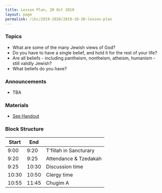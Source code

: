 ```yaml
---
title: Lesson Plan, 20 Oct 2019
layout: page
permalink: /ihc/2019-2020/2019-10-20-lesson-plan
---
```


### Topics

* What are some of the many Jewish views of God?
* Do you have to have a single belief, and hold it for the rest of your life?
* Are all beliefs - including pantheism, nontheism, atheism, humanism - still validly Jewish?
* What beliefs do you have?

### Announcements

* TBA

### Materials

* [See Handout](/ihc/2019-2020/tell-me-all-your-thoughts-on-god)

### Block Structure

| Start | End   |                           |
|-------|-------|---------------------------|
|  9:00 |  9:20 | T'fillah in Sancturary    |
|  9:20 |  9:25 | Attendance &amp; Tzedakah |
|  9:25 | 10:30 | Discussion time           |
| 10:30 | 10:50 | Clergy time               |
| 10:55 | 11:45 | Chugim A                  |


